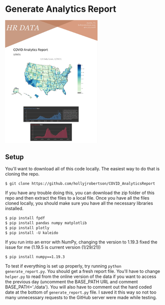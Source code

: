 # Generate Analytics Report
<img src="resources/cover_page.jpg" alt="Analytics Report" width="300"/>

## Setup
You'll want to download all of this code locally. The easiest way to do that is cloning the repo.
```
$ git clone https://github.com/hollyjrobertson/COVID_AnalyticsReport
```
If you have any trouble doing this, you can download the zip folder of this repo and then extract the files to a local file. Once you have all the files cloned locally, you should make sure you have all the necessary libraries installed.
```
$ pip install fpdf
$ pip install pandas numpy matplotlib
$ pip install plotly
$ pip install -U kaleido
```
If you run into an error with NumPy, changing the version to 1.19.3 fixed the issue for me (1.19.5 is current version (1/29/21))
```
$ pip install numpy==1.19.3
```
To test if everything is set up properly, try running `python generate_report.py`. You should get a fresh report file. You'll have to change `helper.py` to read from the online version of the data if you want to access the previous day (uncomment the BASE_PATH URL and comment BASE_PATH='./data'). You will also have to comment out the hard coded date at the bottom of `generate_report.py` file. I saved it this way so not too many unnecessary requests to the GitHub server were made while testing.
